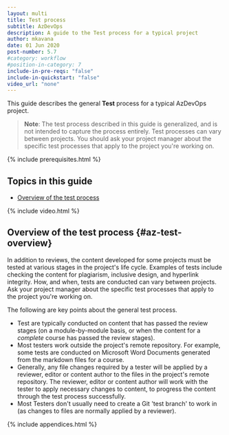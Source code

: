 ```yaml
---
layout: multi
title: Test process
subtitle: AzDevOps
description: A guide to the Test process for a typical project
author: mkavana
date: 01 Jun 2020
post-number: 5.7
#category: workflow
#position-in-category: 7
include-in-pre-reqs: "false"
include-in-quickstart: "false"
video_url: "none"
---
```


This guide describes the general **Test** process for a typical AzDevOps project.

> **Note**: The test process described in this guide is generalized, and is not intended to capture the process entirely. Test processes can vary between projects. You should ask your project manager about the specific test processes that apply to the project you're working on.
>

{% include prerequisites.html %}

## Topics in this guide

- [Overview of the test process](#az-test-overview)

{% include video.html %}

## Overview of the test process {#az-test-overview}

In addition to reviews, the content developed for some projects must be tested at various stages in the project's life cycle. Examples of tests include checking the content for plagiarism, inclusive design, and hyperlink integrity. How, and when, tests are conducted can vary between projects. Ask your project manager about the specific test processes that apply to the project you're working on.

The following are key points about the general test process.

- Test are typically conducted on content that has passed the review stages (on a module-by-module basis, or when the content for a *complete* course has passed the review stages).
- Most testers work outside the project's remote repository. For example, some tests are conducted on Microsoft Word Documents generated from the markdown files for a course.
- Generally, any file changes required by a tester will be applied by a reviewer, editor or content author to the files in the project's remote repository. The reviewer, editor or content author will work with the tester to apply necessary changes to content, to progress the content through the test process successfully.
- Most Testers don't usually need to create a Git 'test branch' to work in (as changes to files are normally applied by a reviewer).

{% include appendices.html %}
